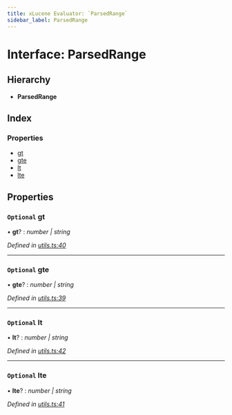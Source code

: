 ```yaml
---
title: xLucene Evaluator: `ParsedRange`
sidebar_label: ParsedRange
---
```


# Interface: ParsedRange

## Hierarchy

* **ParsedRange**

## Index

### Properties

* [gt](parsedrange.md#optional-gt)
* [gte](parsedrange.md#optional-gte)
* [lt](parsedrange.md#optional-lt)
* [lte](parsedrange.md#optional-lte)

## Properties

### `Optional` gt

• **gt**? : *number | string*

*Defined in [utils.ts:40](https://github.com/terascope/teraslice/blob/d8feecc03/packages/xlucene-evaluator/src/utils.ts#L40)*

___

### `Optional` gte

• **gte**? : *number | string*

*Defined in [utils.ts:39](https://github.com/terascope/teraslice/blob/d8feecc03/packages/xlucene-evaluator/src/utils.ts#L39)*

___

### `Optional` lt

• **lt**? : *number | string*

*Defined in [utils.ts:42](https://github.com/terascope/teraslice/blob/d8feecc03/packages/xlucene-evaluator/src/utils.ts#L42)*

___

### `Optional` lte

• **lte**? : *number | string*

*Defined in [utils.ts:41](https://github.com/terascope/teraslice/blob/d8feecc03/packages/xlucene-evaluator/src/utils.ts#L41)*
